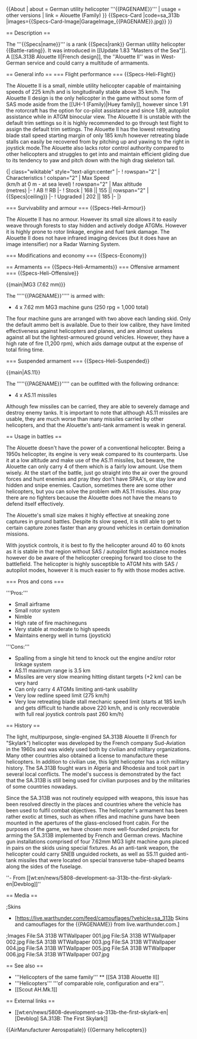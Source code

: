 {{About
| about = German utility helicopter '''{{PAGENAME}}'''
| usage = other versions
| link = Alouette (Family)
}}
{{Specs-Card
|code=sa_313b
|images={{Specs-Card-Image|GarageImage_{{PAGENAME}}.jpg}}
}}

== Description ==
<!-- ''In the description, the first part should be about the history of and the creation and combat usage of the helicopter, as well as its key features. In the second part, tell the reader about the helicopter in the game. Insert a screenshot of the vehicle, so that if the novice player does not remember the vehicle by name, he will immediately understand what kind of vehicle the article is talking about.'' -->
The '''{{Specs|name}}''' is a rank {{Specs|rank}} German utility helicopter {{Battle-rating}}. It was introduced in [[Update 1.83 "Masters of the Sea"]]. A [[SA.313B Alouette II|French design]], the ''Alouette II'' was in West-German service and could carry a multitude of armaments.

== General info ==
=== Flight performance ===
{{Specs-Heli-Flight}}
<!-- ''Describe how the helicopter behaves in the air. Speed, manoeuvrability, acceleration and allowable loads - these are the most important characteristics of the vehicle.'' -->

The Alouette II is a small, nimble utility helicopter capable of maintaining speeds of 225 km/h and is longitudinally stable above 35 km/h.<!-- needs more testing, estimate only --> The Alouette II design is the only helicopter in the game without some form of SAS mode aside from the [[UH-1 (Family)|Huey family]],<!-- needs link --> however since 1.91 the rotorcraft has the option for co-pilot assistance and since 1.89, autopilot assistance while in ATGM binocular view. The Alouette II is unstable with the default trim settings so it is highly recommended to go through test flight to assign the default trim settings.<!-- needs tutorial article because tihs is a special case and almost all joystick pilots never get a single ground kill until after maybe 10 deaths due to the difficulty in learning to fly this especially with the default trim settings. --> The Alouette II has the lowest retreating blade stall speed starting margin of only 185 km/h however retreating blade stalls can easily be recovered from by pitching up and yawing to the right in joystick mode.<!-- TODO: insert example video | trim from https://youtu.be/SSY1tbRruZk?t=194 -->The Alouette also lacks rotor control authority compared to other helicopters and struggles to get into and maintain efficient gliding due to its tendency to yaw and pitch down with the high drag skeleton tail.

{| class="wikitable" style="text-align:center"
|-
! rowspan="2" | Characteristics
! colspan="2" | Max Speed<br>(km/h at 0 m - at sea level)
! rowspan="2" | Max altitude<br>(metres)
|-
! AB !! RB
|-
! Stock
| 168 || 155 || rowspan="2" | {{Specs|ceiling}}
|-
! Upgraded
| 202 || 185
|-
|}

=== Survivability and armour ===
{{Specs-Heli-Armour}}
<!-- ''Examine the survivability of the helicopter. Note how vulnerable the structure is and how secure the pilot is, whether the fuel tanks are armoured, etc. Describe the armour, if there is any, and also mention the vulnerability of other critical systems.'' -->

The Alouette II has no armour. However its small size allows it to easily weave through forests to stay hidden and actively dodge ATGMs. However it is highly prone to rotor linkage, engine and fuel tank damage. The Alouette II does not have infrared imaging devices (but it does have an image intensifier) nor a Radar Warning System.<!-- I haven't confirmed if a dead main pilot and an alive co-pilot will allow the vehicle to live. Afaik it counts as a death. -->

=== Modifications and economy ===
{{Specs-Economy}}

== Armaments ==
{{Specs-Heli-Armaments}}
=== Offensive armament ===
{{Specs-Heli-Offensive}}
<!-- ''Describe the offensive armament of the helicopter, if any. Describe how effective the cannons and machine guns are in battle, also what ammunition belts or drums are better to use. If there is no offensive weaponry, delete this subsection.'' -->
{{main|MG3 (7.62 mm)}}

The '''''{{PAGENAME}}''''' is armed with:

* 4 x 7.62 mm MG3 machine guns (250 rpg = 1,000 total)

The four machine guns are arranged with two above each landing skid. Only the default ammo belt is available. Due to their low calibre, they have limited effectiveness against helicopters and planes, and are almost useless against all but the lightest-armoured ground vehicles. However, they have a high rate of fire (1,200 rpm), which aids damage output at the expense of total firing time.

=== Suspended armament ===
{{Specs-Heli-Suspended}}
<!-- ''Describe the helicopter's suspended armament: additional cannons under the winglets, any bombs, and rockets. Since any helicopter is essentially only a platform for suspended weaponry, this section is significant and deserves your special attention. If there is no suspended weaponry remove this subsection.'' -->
{{main|AS.11}}

The '''''{{PAGENAME}}''''' can be outfitted with the following ordnance:

* 4 x AS.11 missiles

Although few missiles can be carried, they are able to severely damage and destroy enemy tanks. It is important to note that although AS.11 missiles are usable, they are much worse than many missiles carried by other helicopters, and that the Alouette's anti-tank armament is weak in general.

== Usage in battles ==
<!-- ''Describe the tactics of playing in a helicopter, the features of using the helicopter in a team and advice on tactics. Refrain from creating a "guide" - do not impose a single point of view, but instead, give the reader food for thought. Examine the most dangerous enemies and give recommendations on fighting them. If necessary, note the specifics of the game in different modes (AB, RB, SB).'' -->
The Alouette doesn't have the power of a conventional helicopter. Being a 1950s helicopter, its engine is very weak compared to its counterparts. Use it at a low altitude and make use of the AS.11 missiles, but beware, the Alouette can only carry 4 of them which is a fairly low amount. Use them wisely. At the start of the battle, just go straight into the air over the ground forces and hunt enemies and pray they don't have SPAA's, or stay low and hidden and snipe enemies. Caution, sometimes there are some other helicopters, but you can solve the problem with AS.11 missiles. Also pray there are no fighters because the Alouette does not have the means to defend itself effectively.

The Alouette's small size makes it highly effective at sneaking zone captures in ground battles. Despite its slow speed, it is still able to get to certain capture zones faster than any ground vehicles in certain domination missions.<!-- domination battles link -->

With joystick controls, it is best to fly the helicopter around 40 to 60 knots as it is stable in that region without SAS / autopilot flight assistance modes however do be aware of the helicopter creeping forward too close to the battlefield. The helicopter is highly susceptible to ATGM hits with SAS / autopilot modes, however it is much easier to fly with those modes active.

=== Pros and cons ===
<!-- ''Summarise and briefly evaluate the vehicle in terms of its characteristics and combat effectiveness. Mark its pros and cons in the bulleted list. Try not to use more than 6 points for each of the characteristics. Avoid using categorical definitions such as "bad", "good" and the like - use substitutions with softer forms such as "inadequate" and "effective".'' -->

'''Pros:'''

* Small airframe
* Small rotor system
* Nimble
* High rate of fire machineguns
* Very stable at moderate to high speeds
* Maintains energy well in turns (joystick)

'''Cons:'''

* Spalling from a single hit tend to knock out the engine and/or rotor linkage system
* AS.11 maximum range is 3.5 km
* Missiles are very slow meaning hitting distant targets (+2 km) can be very hard
* Can only carry 4 ATGMs limiting anti-tank usability
* Very low redline speed limit (275 km/h)
* Very low retreating blade stall mechanic speed limit (starts at 185 km/h and gets difficult to handle above 220 km/h, and is only recoverable with full real joystick controls past 260 km/h)

== History ==
<!-- ''Describe the history of the creation and combat usage of the helicopter in more detail than in the introduction. If the historical reference turns out to be too long, take it to a separate article, taking a link to the article about the vehicle and adding a block "/History" (example: <nowiki>https://wiki.warthunder.com/(Vehicle-name)/History</nowiki>) and add a link to it here using the <code>main</code> template. Be sure to reference text and sources by using <code><nowiki><ref></ref></nowiki></code>, as well as adding them at the end of the article with <code><nowiki><references /></nowiki></code>. This section may also include the vehicle's dev blog entry (if applicable) and the in-game encyclopedia description (under <code><nowiki>=== In-game description ===</nowiki></code>, also if applicable).'' -->
The light, multipurpose, single-engined SA.313B Alouette II (French for "Skylark") helicopter was developed by the French company Sud-Aviation in the 1960s and was widely used both by civilian and military organizations. Many other countries also obtained a license to manufacture these helicopters. In addition to civilian use, this light helicopter has a rich military history. The SA.313B fought wars in Algeria and Rhodesia and took part in several local conflicts. The model's success is demonstrated by the fact that the SA.313B is still being used for civilian purposes and by the militaries of some countries nowadays.

Since the SA.313B was not routinely equipped with weapons, this issue has been resolved directly in the places and countries where the vehicle has been used to fulfil combat objectives. The helicopter's armament has been rather exotic at times, such as when rifles and machine guns have been mounted in the apertures of the glass-enclosed front cabin. For the purposes of the game, we have chosen more well-founded projects for arming the SA.313B implemented by French and German crews. Machine gun installations comprised of four 7.62mm MG3 light machine guns placed in pairs on the skids using special fixtures. As an anti-tank weapon, the helicopter could carry SNEB unguided rockets, as well as SS.11 guided anti-tank missiles that were located on special transverse tube-shaped beams along the sides of the fuselage.

''- From [[wt:en/news/5808-development-sa-313b-the-first-skylark-en|Devblog]]''

== Media ==
<!-- ''Excellent additions to the article would be video guides, screenshots from the game, and photos.'' -->

;Skins

* [https://live.warthunder.com/feed/camouflages/?vehicle=sa_313b Skins and camouflages for the {{PAGENAME}} from live.warthunder.com.]

;Images
<gallery mode="packed" heights="150">
File:SA 313B WTWallpaper 001.jpg
File:SA 313B WTWallpaper 002.jpg
File:SA 313B WTWallpaper 003.jpg
File:SA 313B WTWallpaper 004.jpg
File:SA 313B WTWallpaper 005.jpg
File:SA 313B WTWallpaper 006.jpg
File:SA 313B WTWallpaper 007.jpg
</gallery>

== See also ==

* '''Helicopters of the same family'''
** [[SA 313B Alouette II]]
* '''Helicopters''' '''of comparable role, configuration and era'''.
* [[Scout AH.Mk.1]]

== External links ==
<!-- ''Paste links to sources and external resources, such as:''
* ''topic on the official game forum;''
* ''other literature.'' -->

* [[wt:en/news/5808-development-sa-313b-the-first-skylark-en|[Devblog] SA.313B: The First Skylark]]

{{AirManufacturer Aerospatiale}}
{{Germany helicopters}}